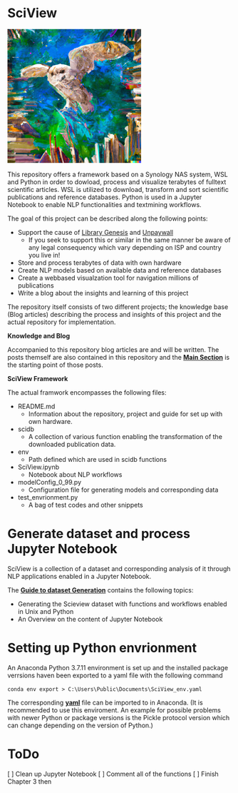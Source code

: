 # SciView

<img src="Knowledge and Blog\P0_owl.png" width="300">

This repository offers a framework based on a Synology NAS system, WSL and Python in order to dowload, process and visualize terabytes of fulltext scientific articles. WSL is utilized to download, transform and sort scientific publications and reference databases. Python is used in a Jupyter Notebook to enable NLP functionalities and textmining workflows.

The goal of this project can be described along the following points:
* Support the cause of [Library Genesis](https://en.wikipedia.org/wiki/Library_Genesis) and [Unpaywall]()
    * If you seek to support this or similar in the same manner be aware of any legal consequency which vary depending on ISP and country you live in!
* Store and process terabytes of data with own hardware
* Create NLP models based on available data and reference databases
* Create a webbased visualzation tool for navigation millions of publications
* Write a blog about the insights and learning of this project

The repository itself consists of two different projects; the knowledge base (Blog articles) describing the process and insights of this project and the actual repository for implementation.

**Knowledge and Blog**

Accompanied to this repository blog articles are and will be written. The posts themself are also contained in this repository and the [**Main Section**](/Knowledge%20and%20Blog/SciView_Main.md) is the starting point of those posts.


**SciView Framework**

The actual framwork encompasses the following files:

* README.md
    * Information about the repository, project and guide for set up with own hardware.
* scidb
    * A collection of various function enabling the transformation of the downloaded publication data.
* env
    * Path defined which are used in scidb functions
* SciView.ipynb 
    * Notebook about NLP workflows
* modelConfig_0_99.py 
    * Configuration file for generating models and corresponding data
* test_envrionment.py
    * A bag of test codes and other snippets

# Generate dataset and process Jupyter Notebook
SciView is a collection of a dataset and corresponding analysis of it through NLP applications enabled in a Jupyter Notebook. 

The [**Guide to dataset Generation**](/Knowledge%20and%20Blog/Guide_Dataset_Generation.md) contains the following topics:
* Generating the Scieview dataset with functions and workflows enabled in Unix and Python
* An Overview on the content of Jupyter Notebook

# Setting up Python envrionment

An Anaconda Python 3.7.11 environment is set up and the installed package verrsions haven been exported to a yaml file with the following command

    conda env export > C:\Users\Public\Documents\SciView_env.yaml

The corresponding [**yaml**](SciView_env.yaml) file can be imported to in Anaconda. (It is recommended to use this enviroment. An example for possible problems with newer Python or package versions is the Pickle protocol version which can change depending on the version of Python.)

# ToDo
[ ] Clean up Jupyter Notebook
[ ] Comment all of the functions
[ ] Finish Chapter 3 then
